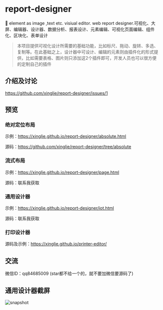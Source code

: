 # report-designer
🚀 element as image ,text etc. visiual editor. web report designer.可视化、大屏、编辑器、设计器、数据分析、报表设计、元素编辑、可视化页面编辑、组件化、区块化、表单设计

> 本项目提供可视化设计所需要的基础功能，比如标尺、拖动、旋转、多选、复制等。在此基础之上，设计器中可设计、编辑的元素则由插件化的形式提供，比如需要表格、图片则只添加这2个插件即可，开发人员也可以很方便的定制自己的插件
## 介绍及讨论
https://github.com/xinglie/report-designer/issues/1

## 预览

### 绝对定位布局 
示例：https://xinglie.github.io/report-designer/absolute.html

源码：https://github.com/xinglie/report-designer/tree/absolute

### 流式布局
示例：https://xinglie.github.io/report-designer/page.html

源码：联系我获取

### 通用设计器
示例：https://xinglie.github.io/report-designer/iot.html

源码：联系我获取

### 打印设计器
源码及示例：https://xinglie.github.io/printer-editor/


## 交流
微信ID：qq84685009 (star都不给一个的，就不要加微信要源码了)

## 通用设计器截屏
![snapshot](https://xinglie.github.io/report-designer/snapshot.png)
